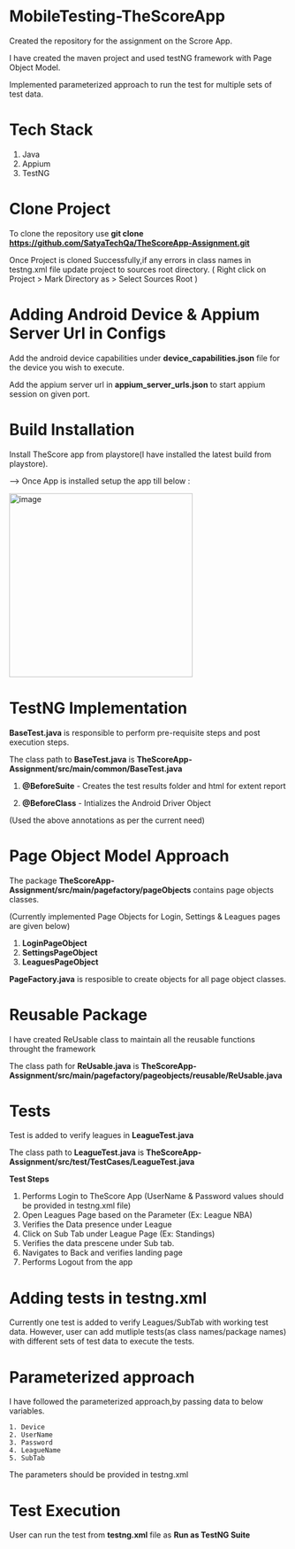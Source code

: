 # MobileTesting-TheScoreApp

Created the repository for the assignment on the Scrore App. 

I have created the maven project and used testNG framework with Page Object Model.

Implemented parameterized approach to run the test for multiple sets of test data.

# Tech Stack

1. Java
2. Appium
3. TestNG

# Clone Project

To clone the repository use **git clone https://github.com/SatyaTechQa/TheScoreApp-Assignment.git**

Once Project is cloned Successfully,if any errors in class names in testng.xml file update project to sources root directory.
( Right click on Project > Mark Directory as > Select Sources Root )

# Adding Android Device & Appium Server Url in Configs

Add the android device capabilities under **device_capabilities.json** file for the device you wish to execute.

Add the appium server url in **appium_server_urls.json** to start appium session on given port.

# Build Installation 

Install TheScore app from playstore(I have installed the latest build from playstore).
 
--> Once App is installed setup the app till below :


<img width="332" alt="image" src="https://user-images.githubusercontent.com/123192187/214395207-677bc6a6-5846-46a6-b1a1-9ee1a1935809.png">


# TestNG Implementation

**BaseTest.java** is responsible to perform pre-requisite steps and post execution steps.

The class path to **BaseTest.java** is **TheScoreApp-Assignment/src/main/common/BaseTest.java**

  1. **@BeforeSuite**  - Creates the test results folder and html for extent report
    
  2. **@BeforeClass**  - Intializes the Android Driver Object
    
  (Used the above annotations as per the current need)
  
# Page Object Model Approach

The package **TheScoreApp-Assignment/src/main/pagefactory/pageObjects** contains page objects classes.

(Currently implemented Page Objects for Login, Settings & Leagues pages are given below)

1. **LoginPageObject**
2. **SettingsPageObject**
3. **LeaguesPageObject**

**PageFactory.java** is resposible to create objects for all page object classes.

# Reusable Package

I have created ReUsable class to maintain all the reusable functions throught the framework

The class path for **ReUsable.java** is **TheScoreApp-Assignment/src/main/pagefactory/pageobjects/reusable/ReUsable.java** 
  
# Tests

Test is added to verify leagues in **LeagueTest.java**

The class path to **LeagueTest.java** is **TheScoreApp-Assignment/src/test/TestCases/LeagueTest.java**

**Test Steps**

1. Performs Login to TheScore App (UserName & Password values should be provided in testng.xml file)
2. Open Leagues Page based on the Parameter (Ex: League NBA)
3. Verifies the Data presence under League
4. Click on Sub Tab under League Page (Ex: Standings)
5. Verifies the data prescene under Sub tab.
6. Navigates to Back and verifies landing page
7. Performs Logout from the app

# Adding tests in testng.xml

Currently one test is added to verify Leagues/SubTab with working test data.
However, user can add mutliple tests(as class names/package names) with different sets of test data to execute the tests.

# Parameterized approach

I have followed the parameterized approach,by passing data to below variables.

    1. Device
    2. UserName
    3. Password
    4. LeagueName
    5. SubTab
    
The parameters should be provided in testng.xml 

# Test Execution

User can run the test from **testng.xml** file as **Run as TestNG Suite**

